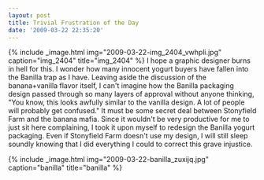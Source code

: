 ```yaml
---
layout: post
title: Trivial Frustration of the Day
date: '2009-03-22 22:35:20'
---
```



{% include _image.html img="2009-03-22-img_2404_vwhpli.jpg" caption="img_2404" title="img_2404"  %}
I hope a graphic designer burns in hell for this. I wonder how many innocent yogurt buyers have fallen into the Banilla trap as I have. Leaving aside the discussion of the banana+vanilla flavor itself, I can't imagine how the Banilla packaging design passed through so many layers of approval without anyone thinking, "You know, this looks awfully similar to the vanilla design. A lot of people will probably get confused." It must be some secret deal between Stonyfield Farm and the banana mafia.
Since it wouldn't be very productive for me to just sit here complaining, I took it upon myself to redesign the Banilla yogurt packaging. Even if Stonyfield Farm doesn't use my design, I will still sleep soundly knowing that I did everything I could to correct this grave injustice.

{% include _image.html img="2009-03-22-banilla_zuxijq.jpg" caption="banilla" title="banilla"  %}

